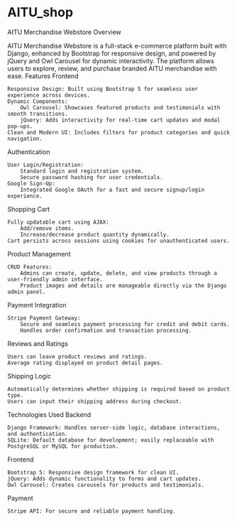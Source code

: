 ﻿# AITU_shop
AITU Merchandise Webstore
Overview

AITU Merchandise Webstore is a full-stack e-commerce platform built with Django, enhanced by Bootstrap for responsive design, and powered by jQuery and Owl Carousel for dynamic interactivity. The platform allows users to explore, review, and purchase branded AITU merchandise with ease.
Features
Frontend

    Responsive Design: Built using Bootstrap 5 for seamless user experience across devices.
    Dynamic Components:
        Owl Carousel: Showcases featured products and testimonials with smooth transitions.
        jQuery: Adds interactivity for real-time cart updates and modal pop-ups.
    Clean and Modern UI: Includes filters for product categories and quick navigation.

Authentication

    User Login/Registration:
        Standard login and registration system.
        Secure password hashing for user credentials.
    Google Sign-Up:
        Integrated Google OAuth for a fast and secure signup/login experience.

Shopping Cart

    Fully updatable cart using AJAX:
        Add/remove items.
        Increase/decrease product quantity dynamically.
    Cart persists across sessions using cookies for unauthenticated users.

Product Management

    CRUD Features:
        Admins can create, update, delete, and view products through a user-friendly admin interface.
        Product images and details are manageable directly via the Django admin panel.

Payment Integration

    Stripe Payment Gateway:
        Secure and seamless payment processing for credit and debit cards.
        Handles order confirmation and transaction processing.

Reviews and Ratings

    Users can leave product reviews and ratings.
    Average rating displayed on product detail pages.

Shipping Logic

    Automatically determines whether shipping is required based on product type.
    Users can input their shipping address during checkout.

Technologies Used
Backend

    Django Framework: Handles server-side logic, database interactions, and authentication.
    SQLite: Default database for development; easily replaceable with PostgreSQL or MySQL for production.

Frontend

    Bootstrap 5: Responsive design framework for clean UI.
    jQuery: Adds dynamic functionality to forms and cart updates.
    Owl Carousel: Creates carousels for products and testimonials.

Payment

    Stripe API: For secure and reliable payment handling.

